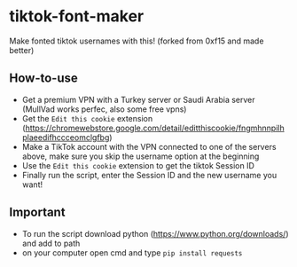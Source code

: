 # tiktok-font-maker
Make fonted tiktok usernames with this! (forked from 0xf15 and made better)

## How-to-use
- Get a premium VPN with a Turkey server or Saudi Arabia server (MullVad works perfec, also some free vpns)
- Get the `Edit this cookie` extension (https://chromewebstore.google.com/detail/editthiscookie/fngmhnnpilhplaeedifhccceomclgfbg)
- Make a TikTok account with the VPN connected to one of the servers above, make sure you skip the username option at the beginning
- Use the `Edit this cookie` extension to get the tiktok Session ID
- Finally run the script, enter the Session ID and the new username you want!

## Important
- To run the script download python (https://www.python.org/downloads/) and add to path
- on your computer open cmd and type `pip install requests`
